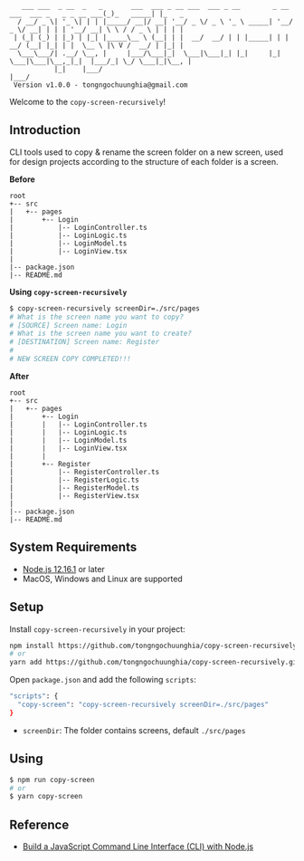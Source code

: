 ```
   ___ ___  _ __  _   _       ___  ___ _ __ ___  ___ _ __        _ __ ___  ___ _   _ _ __ ___(_)_   _____| |_   _ 
  / __/ _ \| '_ \| | | |_____/ __|/ __| '__/ _ \/ _ \ '_ \ _____| '__/ _ \/ __| | | | '__/ __| \ \ / / _ \ | | | |
 | (_| (_) | |_) | |_| |_____\__ \ (__| | |  __/  __/ | | |_____| | |  __/ (__| |_| | |  \__ \ |\ V /  __/ | |_| |
  \___\___/| .__/ \__, |     |___/\___|_|  \___|\___|_| |_|     |_|  \___|\___|\__,_|_|  |___/_| \_/ \___|_|\__, |
           |_|    |___/                                                                                     |___/ 
 Version v1.0.0 - tongngochuunghia@gmail.com 
```

Welcome to the `copy-screen-recursively`!

## Introduction
CLI tools used to copy & rename the screen folder on a new screen, used for design projects according to the structure of each folder is a screen.

**Before**
```
root
+-- src
|   +-- pages
|       +-- Login
|           |-- LoginController.ts
|           |-- LoginLogic.ts
|           |-- LoginModel.ts
|           |-- LoginView.tsx
|
|-- package.json
|-- README.md
```

**Using `copy-screen-recursively`**
```bash
$ copy-screen-recursively screenDir=./src/pages
# What is the screen name you want to copy?
# [SOURCE] Screen name: Login
# What is the screen name you want to create?
# [DESTINATION] Screen name: Register
#
# NEW SCREEN COPY COMPLETED!!!
```

**After**
```
root
+-- src
|   +-- pages
|       +-- Login
|       |   |-- LoginController.ts
|       |   |-- LoginLogic.ts
|       |   |-- LoginModel.ts
|       |   |-- LoginView.tsx
|       |
|       +-- Register
|           |-- RegisterController.ts
|           |-- RegisterLogic.ts
|           |-- RegisterModel.ts
|           |-- RegisterView.tsx
|
|-- package.json
|-- README.md
```

## System Requirements
- [Node.js 12.16.1](https://nodejs.org/en/) or later
- MacOS, Windows and Linux are supported

## Setup
Install `copy-screen-recursively` in your project:
```bash
npm install https://github.com/tongngochuunghia/copy-screen-recursively.git
# or
yarn add https://github.com/tongngochuunghia/copy-screen-recursively.git
```

Open `package.json` and add the following `scripts`:
```bash
"scripts": {
  "copy-screen": "copy-screen-recursively screenDir=./src/pages"
}
```
- `screenDir`: The folder contains screens, default `./src/pages`

## Using
```bash
$ npm run copy-screen
# or
$ yarn copy-screen
```

## Reference
- [Build a JavaScript Command Line Interface (CLI) with Node.js](https://www.sitepoint.com/javascript-command-line-interface-cli-node-js/)
